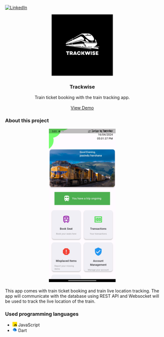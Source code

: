 [![LinkedIn][linkedin-shield]][linkedin-url]
<br />
<div align="center">
    <img src="app/assets/trainlogo.png" alt="Logo" height="200">
  </a>

  <h3 align="center">Trackwise</h3>

  <p align="center">
    Train ticket booking with the train tracking app.
    <br />
    <br />
    <a href="https://youtube.com/shorts/8JWz_cZqEHM" style="text-decoration=none">View Demo</a>
  </p>
</div>

### About this project
<div align="center">
    <img src="images/dashboard.jpg" alt="Logo" height="500">
  </a>
</div>
<br/>
  This app comes with train ticket booking and train live location tracking. The app will communicate with the database using REST API and Websocket will be used to track the live location of the train.

### Used programming languages

<div>
  <ul>
    <li><img src="images/js.png" height="15"> JavaScript</li>
    <li><img src="images/dart.png" height="15"> Dart</li>
  </ul>
  
</div>

[linkedin-shield]: https://img.shields.io/badge/-LinkedIn-black.svg?style=for-the-badge&logo=linkedin&colorB=555
[linkedin-url]: https://www.linkedin.com/in/im-pasindu-harshana
